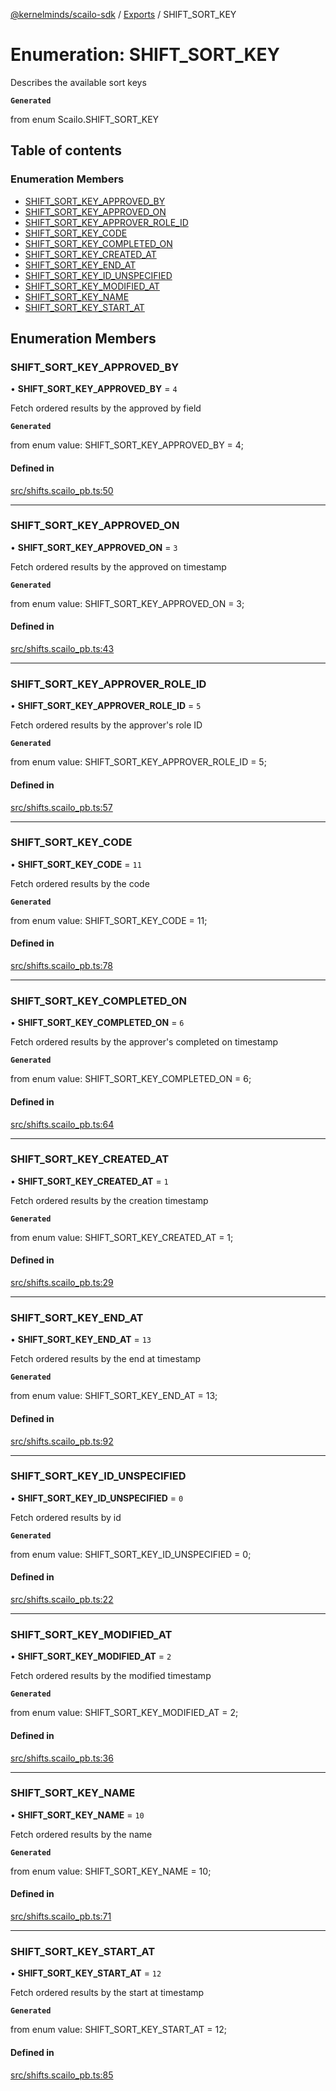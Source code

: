 [@kernelminds/scailo-sdk](../README.md) / [Exports](../modules.md) / SHIFT\_SORT\_KEY

# Enumeration: SHIFT\_SORT\_KEY

Describes the available sort keys

**`Generated`**

from enum Scailo.SHIFT_SORT_KEY

## Table of contents

### Enumeration Members

- [SHIFT\_SORT\_KEY\_APPROVED\_BY](SHIFT_SORT_KEY.md#shift_sort_key_approved_by)
- [SHIFT\_SORT\_KEY\_APPROVED\_ON](SHIFT_SORT_KEY.md#shift_sort_key_approved_on)
- [SHIFT\_SORT\_KEY\_APPROVER\_ROLE\_ID](SHIFT_SORT_KEY.md#shift_sort_key_approver_role_id)
- [SHIFT\_SORT\_KEY\_CODE](SHIFT_SORT_KEY.md#shift_sort_key_code)
- [SHIFT\_SORT\_KEY\_COMPLETED\_ON](SHIFT_SORT_KEY.md#shift_sort_key_completed_on)
- [SHIFT\_SORT\_KEY\_CREATED\_AT](SHIFT_SORT_KEY.md#shift_sort_key_created_at)
- [SHIFT\_SORT\_KEY\_END\_AT](SHIFT_SORT_KEY.md#shift_sort_key_end_at)
- [SHIFT\_SORT\_KEY\_ID\_UNSPECIFIED](SHIFT_SORT_KEY.md#shift_sort_key_id_unspecified)
- [SHIFT\_SORT\_KEY\_MODIFIED\_AT](SHIFT_SORT_KEY.md#shift_sort_key_modified_at)
- [SHIFT\_SORT\_KEY\_NAME](SHIFT_SORT_KEY.md#shift_sort_key_name)
- [SHIFT\_SORT\_KEY\_START\_AT](SHIFT_SORT_KEY.md#shift_sort_key_start_at)

## Enumeration Members

### SHIFT\_SORT\_KEY\_APPROVED\_BY

• **SHIFT\_SORT\_KEY\_APPROVED\_BY** = ``4``

Fetch ordered results by the approved by field

**`Generated`**

from enum value: SHIFT_SORT_KEY_APPROVED_BY = 4;

#### Defined in

[src/shifts.scailo_pb.ts:50](https://github.com/scailo/ts-sdk/blob/c10a36b57201dfa5903d4b53efa1e62aa6208936/src/shifts.scailo_pb.ts#L50)

___

### SHIFT\_SORT\_KEY\_APPROVED\_ON

• **SHIFT\_SORT\_KEY\_APPROVED\_ON** = ``3``

Fetch ordered results by the approved on timestamp

**`Generated`**

from enum value: SHIFT_SORT_KEY_APPROVED_ON = 3;

#### Defined in

[src/shifts.scailo_pb.ts:43](https://github.com/scailo/ts-sdk/blob/c10a36b57201dfa5903d4b53efa1e62aa6208936/src/shifts.scailo_pb.ts#L43)

___

### SHIFT\_SORT\_KEY\_APPROVER\_ROLE\_ID

• **SHIFT\_SORT\_KEY\_APPROVER\_ROLE\_ID** = ``5``

Fetch ordered results by the approver's role ID

**`Generated`**

from enum value: SHIFT_SORT_KEY_APPROVER_ROLE_ID = 5;

#### Defined in

[src/shifts.scailo_pb.ts:57](https://github.com/scailo/ts-sdk/blob/c10a36b57201dfa5903d4b53efa1e62aa6208936/src/shifts.scailo_pb.ts#L57)

___

### SHIFT\_SORT\_KEY\_CODE

• **SHIFT\_SORT\_KEY\_CODE** = ``11``

Fetch ordered results by the code

**`Generated`**

from enum value: SHIFT_SORT_KEY_CODE = 11;

#### Defined in

[src/shifts.scailo_pb.ts:78](https://github.com/scailo/ts-sdk/blob/c10a36b57201dfa5903d4b53efa1e62aa6208936/src/shifts.scailo_pb.ts#L78)

___

### SHIFT\_SORT\_KEY\_COMPLETED\_ON

• **SHIFT\_SORT\_KEY\_COMPLETED\_ON** = ``6``

Fetch ordered results by the approver's completed on timestamp

**`Generated`**

from enum value: SHIFT_SORT_KEY_COMPLETED_ON = 6;

#### Defined in

[src/shifts.scailo_pb.ts:64](https://github.com/scailo/ts-sdk/blob/c10a36b57201dfa5903d4b53efa1e62aa6208936/src/shifts.scailo_pb.ts#L64)

___

### SHIFT\_SORT\_KEY\_CREATED\_AT

• **SHIFT\_SORT\_KEY\_CREATED\_AT** = ``1``

Fetch ordered results by the creation timestamp

**`Generated`**

from enum value: SHIFT_SORT_KEY_CREATED_AT = 1;

#### Defined in

[src/shifts.scailo_pb.ts:29](https://github.com/scailo/ts-sdk/blob/c10a36b57201dfa5903d4b53efa1e62aa6208936/src/shifts.scailo_pb.ts#L29)

___

### SHIFT\_SORT\_KEY\_END\_AT

• **SHIFT\_SORT\_KEY\_END\_AT** = ``13``

Fetch ordered results by the end at timestamp

**`Generated`**

from enum value: SHIFT_SORT_KEY_END_AT = 13;

#### Defined in

[src/shifts.scailo_pb.ts:92](https://github.com/scailo/ts-sdk/blob/c10a36b57201dfa5903d4b53efa1e62aa6208936/src/shifts.scailo_pb.ts#L92)

___

### SHIFT\_SORT\_KEY\_ID\_UNSPECIFIED

• **SHIFT\_SORT\_KEY\_ID\_UNSPECIFIED** = ``0``

Fetch ordered results by id

**`Generated`**

from enum value: SHIFT_SORT_KEY_ID_UNSPECIFIED = 0;

#### Defined in

[src/shifts.scailo_pb.ts:22](https://github.com/scailo/ts-sdk/blob/c10a36b57201dfa5903d4b53efa1e62aa6208936/src/shifts.scailo_pb.ts#L22)

___

### SHIFT\_SORT\_KEY\_MODIFIED\_AT

• **SHIFT\_SORT\_KEY\_MODIFIED\_AT** = ``2``

Fetch ordered results by the modified timestamp

**`Generated`**

from enum value: SHIFT_SORT_KEY_MODIFIED_AT = 2;

#### Defined in

[src/shifts.scailo_pb.ts:36](https://github.com/scailo/ts-sdk/blob/c10a36b57201dfa5903d4b53efa1e62aa6208936/src/shifts.scailo_pb.ts#L36)

___

### SHIFT\_SORT\_KEY\_NAME

• **SHIFT\_SORT\_KEY\_NAME** = ``10``

Fetch ordered results by the name

**`Generated`**

from enum value: SHIFT_SORT_KEY_NAME = 10;

#### Defined in

[src/shifts.scailo_pb.ts:71](https://github.com/scailo/ts-sdk/blob/c10a36b57201dfa5903d4b53efa1e62aa6208936/src/shifts.scailo_pb.ts#L71)

___

### SHIFT\_SORT\_KEY\_START\_AT

• **SHIFT\_SORT\_KEY\_START\_AT** = ``12``

Fetch ordered results by the start at timestamp

**`Generated`**

from enum value: SHIFT_SORT_KEY_START_AT = 12;

#### Defined in

[src/shifts.scailo_pb.ts:85](https://github.com/scailo/ts-sdk/blob/c10a36b57201dfa5903d4b53efa1e62aa6208936/src/shifts.scailo_pb.ts#L85)
